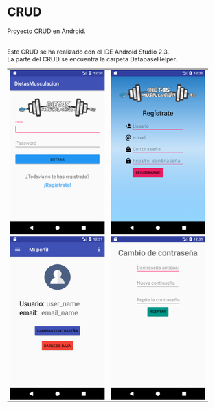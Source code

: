 # CRUD

Proyecto CRUD en Android.
<br>
<br>

Este CRUD se ha realizado con el IDE Android Studio 2.3.
<br>
La parte del CRUD se encuentra la carpeta DatabaseHelper.
<br>

<table>
<tr>
<td><img align="left" width="220px" height="380px" src="Capturas/Login.png"/></td>

<td><img align="left" width="220px" height="380px" src="Capturas/Registro_Create.png"/></td>
</tr>
<tr>
<td><img align="left" width="220px" height="380px" src="Capturas/pass_delete.png"/></td>

<td><img align="left" width="220px" height="380px" src="Capturas/pass_update.png"/></td>
</tr>
</table>
